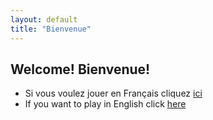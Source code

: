 ```yaml
---
layout: default
title: "Bienvenue"
---
```

## Welcome! Bienvenue!
- Si vous voulez jouer en Français cliquez <a href="{{ '/accueil' | absolute_url }}">ici</a>
- If you want to play in English click <a href="{{ '/home' | absolute_url }}">here</a>
